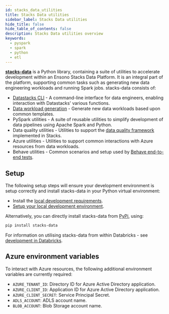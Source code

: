 ```yaml
---
id: stacks_data_utilities
title: Stacks Data utilities
sidebar_label: Stacks Data utilities
hide_title: false
hide_table_of_contents: false
description: Stacks Data utilities overview
keywords:
  - pyspark
  - spark
  - python
  - etl
---
```


[**stacks-data**](https://pypi.org/project/stacks-data/) is a Python library, containing a suite of utilities to accelerate development within an Ensono Stacks Data Platform. It is an integral part of the platform, supporting common tasks such as generating new data engineering workloads and running Spark jobs. stacks-data consists of:

- [Datastacks CLI](#using-the-datastacks-cli) - A command-line interface for data engineers, enabling interaction with Datastacks' various functions.
- [Data workload generation](#generating-data-workloads) - Generate new data workloads based upon common templates.
- PySpark utilities - A suite of reusable utilities to simplify development of data pipelines using Apache Spark and Python.
- Data quality utilities - Utilities to support the [data quality framework](./data_quality_azure.md) implemented in Stacks.
- Azure utilities - Utilities to support common interactions with Azure resources from data workloads.
- Behave utilities - Common scenarios and setup used by [Behave end-to-end tests](./testing_data_azure.md#end-to-end-tests).

## Setup

The following setup steps will ensure your development environment is setup correctly and install stacks-data in your Python virtual environment:

- Install the [local development requirements](../getting_started/requirements_data_azure.md#local-development).
- [Setup your local development environment](../getting_started/dev_quickstart_data_azure.md).

Alternatively, you can directly install stacks-data from [PyPi](https://pypi.org/project/stacks-data/), using:

```bash
pip install stacks-data
```

For information on utilising stacks-data from within Databricks - see [development in Databricks](../getting_started/dev_quickstart_data_azure.md#optional-pyspark-development-in-databricks).


## Azure environment variables

To interact with Azure resources, the following additional environment variables are currently required:

- `AZURE_TENANT_ID`: Directory ID for Azure Active Directory application.
- `AZURE_CLIENT_ID`: Application ID for Azure Active Directory application.
- `AZURE_CLIENT_SECRET`: Service Principal Secret.
- `ADLS_ACCOUNT`: ADLS account name.
- `BLOB_ACCOUNT`: Blob Storage account name.
